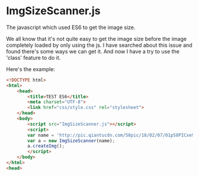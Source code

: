 # ImgSizeScanner.js
The javascript which used ES6 to get the image size.

We all know that it's not quite easy to get the image size before the image completely loaded by only using the js.
I have searched about this issue and found there's some ways we can get it.
And now I have a try to use the 'class' feature to do it.

Here's the example:

```html
<!DOCTYPE html>
<html>
    <head>
        <title>TEST ES6</title>
        <meta charset="UTF-8">
        <link href="css/style.css" rel="stylesheet">
    </head>
    <body>
        <script src="ImgSizeScanner.js"></script>
        <script>
        var name = 'http://pic.qiantucdn.com/58pic/18/02/07/01p58PICxe9_1024.jpg';
        var a = new ImgSizeScanner(name);
        a.createImg();
        </script> 
    </body>
</html>
<head>



```
